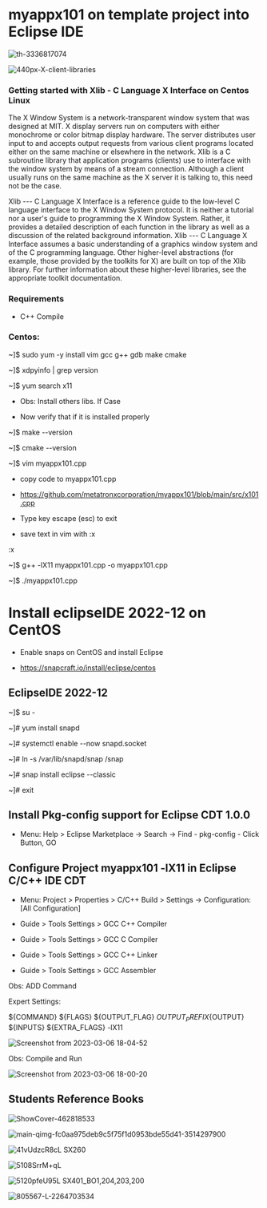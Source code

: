 # myappx101 on template project into Eclipse IDE

![th-3336817074](https://user-images.githubusercontent.com/98597119/223263693-42ea8807-24c2-4800-90ed-af216324ab79.jpg)

![440px-X-client-libraries](https://user-images.githubusercontent.com/98597119/223265466-8ba47392-ff99-4a74-a6c2-3f01703967cb.png)

### Getting started with Xlib - C Language X Interface on Centos Linux

The X Window System is a network-transparent window system that was designed at MIT. X display servers run on computers with either monochrome or color bitmap display hardware. The server distributes user input to and accepts output requests from various client programs located either on the same machine or elsewhere in the network. Xlib is a C subroutine library that application programs (clients) use to interface with the window system by means of a stream connection. Although a client usually runs on the same machine as the X server it is talking to, this need not be the case.

Xlib --- C Language X Interface is a reference guide to the low-level C language interface to the X Window System protocol. It is neither a tutorial nor a user's guide to programming the X Window System. Rather, it provides a detailed description of each function in the library as well as a discussion of the related background information. Xlib --- C Language X Interface assumes a basic understanding of a graphics window system and of the C programming language. Other higher-level abstractions (for example, those provided by the toolkits for X) are built on top of the Xlib library. For further information about these higher-level libraries, see the appropriate toolkit documentation. 

### Requirements

* C++ Compile

### Centos:

~]$ sudo yum -y install vim gcc g++ gdb make cmake

~]$ xdpyinfo | grep version

~]$ yum search x11

* Obs: Install others libs. If Case

* Now verify that if it is installed properly

~]$ make --version

~]$ cmake --version

~]$ vim myappx101.cpp

* copy code to myappx101.cpp

* https://github.com/metatronxcorporation/myappx101/blob/main/src/x101.cpp

* Type key escape (esc) to exit

* save text in vim with :x

:x

~]$ g++ -lX11 myappx101.cpp -o myappx101.cpp

~]$ ./myappx101.cpp

# Install eclipseIDE 2022-12 on CentOS

* Enable snaps on CentOS and install Eclipse

* https://snapcraft.io/install/eclipse/centos

## EclipseIDE 2022-12

~]$ su - 

~]# yum install snapd

~]# systemctl enable --now snapd.socket

~]# ln -s /var/lib/snapd/snap /snap

~]# snap install eclipse --classic

~]# exit

## Install Pkg-config support for Eclipse CDT 1.0.0

* Menu: Help > Eclipse Marketplace -> Search -> Find - pkg-config - Click Button, GO

## Configure Project myappx101 -lX11 in Eclipse C/C++ IDE CDT

* Menu: Project > Properties > C/C++ Build > Settings -> Configuration: [All Configuration]

* Guide > Tools Settings > GCC C++ Compiler 

* Guide > Tools Settings > GCC C Compiler

* Guide > Tools Settings > GCC C++ Linker

* Guide > Tools Settings > GCC Assembler

Obs: ADD Command

Expert Settings:

${COMMAND} ${FLAGS} ${OUTPUT_FLAG} ${OUTPUT_PREFIX}${OUTPUT} ${INPUTS} ${EXTRA_FLAGS} -lX11

![Screenshot from 2023-03-06 18-04-52](https://user-images.githubusercontent.com/98597119/223276745-c91b0dbb-100a-4a21-8156-a5c7c25d9cd3.png)

Obs: Compile and Run

![Screenshot from 2023-03-06 18-00-20](https://user-images.githubusercontent.com/98597119/223276430-aec5bd45-f1a9-45bc-8f43-f3d4ba077d4b.png)

## Students Reference Books

![ShowCover-462818533](https://user-images.githubusercontent.com/98597119/223291700-8893f767-ce9c-4639-9cea-16accc15770e.jpg)

![main-qimg-fc0aa975deb9c5f75f1d0953bde55d41-3514297900](https://user-images.githubusercontent.com/98597119/223292105-7bb7dbb6-92d2-47cc-95c0-f157699409b8.jpg)

![41vUdzcR8cL _SX260_](https://user-images.githubusercontent.com/98597119/223288707-6f603658-79ec-4c16-a332-e2d1f0040fc7.jpg)

![5108SrrM+qL](https://user-images.githubusercontent.com/98597119/223290799-4d6ddec8-0969-42ed-afc7-35efe86e017d.jpg)

![5120pfeU95L _SX401_BO1,204,203,200_](https://user-images.githubusercontent.com/98597119/223268759-520caee2-4831-48b5-abda-deac58b11372.jpg)

![805567-L-2264703534](https://user-images.githubusercontent.com/98597119/223270854-54945532-dee9-42f5-a0a2-1cb7d7aa7c24.jpg)
